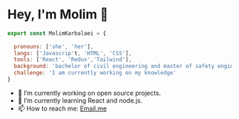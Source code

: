# Hey, I'm Molim 👋


```js
export const MolimKarbalaei = { 
 
  pronouns: ['she', 'her'],
  langs: ['Javascrip't, 'HTML', 'CSS'],
  tools: ['React', 'Redux','Tailwind'],
  background: 'bachelor of civil engineering and master of safety engineering for transport' ,
  challenge: 'I am currently working on my knowledge'
}
```

- 🔭 I’m currently working on open source projects.
- 🌱 I’m currently learning React and node.js.
- 📫 How to reach me: [Email.me](Mohade3.karbalaei@gmail.com)



